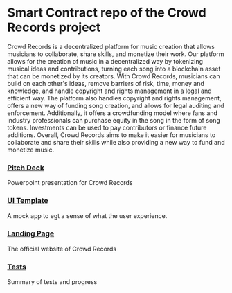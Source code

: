 # Smart Contract repo of the Crowd Records project

Crowd Records is a decentralized platform for music creation that allows musicians to collaborate, share skills, and monetize their work. Our platform allows for the creation of music in a decentralized way by tokenizing musical ideas and contributions, turning each song into a blockchain asset that can be monetized by its creators. With Crowd Records, musicians can build on each other's ideas, remove barriers of risk, time, money and knowledge, and handle copyright and rights management in a legal and efficient way. The platform also handles copyright and rights management, offers a new way of funding song creation, and allows for legal auditing and enforcement. Additionally, it offers a crowdfunding model where fans and industry professionals can purchase equity in the song in the form of song tokens. Investments can be used to pay contributors or finance future additions. Overall, Crowd Records aims to make it easier for musicians to collaborate and share their skills while also providing a new way to fund and monetize music.


### [Pitch Deck](https://crowdrecords.com/downloads/CRD_PD.ppt)
Powerpoint presentation for Crowd Records

### [UI Template](https://crowdrecords.netlify.app/)
A mock app to egt a sense of what the user experience.

### [Landing Page](https://crowdrecords.com)
The official website of Crowd Records

### [Tests](tsts.md)
Summary of tests and progress
